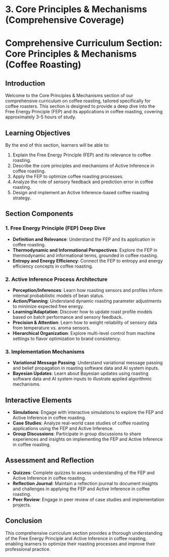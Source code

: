 # 3. Core Principles & Mechanisms (Comprehensive Coverage)

# Comprehensive Curriculum Section: Core Principles & Mechanisms (Coffee Roasting)

## Introduction

Welcome to the Core Principles & Mechanisms section of our comprehensive curriculum on coffee roasting, tailored specifically for coffee roasters. This section is designed to provide a deep dive into the Free Energy Principle (FEP) and its applications in coffee roasting, covering approximately 3-5 hours of study.

## Learning Objectives

By the end of this section, learners will be able to:

1. Explain the Free Energy Principle (FEP) and its relevance to coffee roasting.
2. Describe the core principles and mechanisms of Active Inference in coffee roasting.
3. Apply the FEP to optimize coffee roasting processes.
4. Analyze the role of sensory feedback and prediction error in coffee roasting.
5. Design and implement an Active Inference-based coffee roasting strategy.

## Section Components

### 1. Free Energy Principle (FEP) Deep Dive

* **Definition and Relevance**: Understand the FEP and its application in coffee roasting.
* **Thermodynamic and Informational Perspectives**: Explore the FEP in thermodynamic and informational terms, grounded in coffee roasting.
* **Entropy and Energy Efficiency**: Connect the FEP to entropy and energy efficiency concepts in coffee roasting.

### 2. Active Inference Process Architecture

* **Perception/Inferences**: Learn how roasting sensors and profiles inform internal probabilistic models of bean status.
* **Action/Planning**: Understand dynamic roasting parameter adjustments to minimize expected free energy.
* **Learning/Adaptation**: Discover how to update roast profile models based on batch performance and sensory feedback.
* **Precision & Attention**: Learn how to weight reliability of sensory data from temperature vs. aroma sensors.
* **Hierarchical Organization**: Explore multi-level control from machine settings to flavor optimization to brand consistency.

### 3. Implementation Mechanisms

* **Variational Message Passing**: Understand variational message passing and belief propagation in roasting software data and AI system inputs.
* **Bayesian Updates**: Learn about Bayesian updates using roasting software data and AI system inputs to illustrate applied algorithmic mechanisms.

## Interactive Elements

* **Simulations**: Engage with interactive simulations to explore the FEP and Active Inference in coffee roasting.
* **Case Studies**: Analyze real-world case studies of coffee roasting applications using the FEP and Active Inference.
* **Group Discussions**: Participate in group discussions to share experiences and insights on implementing the FEP and Active Inference in coffee roasting.

## Assessment and Reflection

* **Quizzes**: Complete quizzes to assess understanding of the FEP and Active Inference in coffee roasting.
* **Reflection Journal**: Maintain a reflection journal to document insights and challenges in applying the FEP and Active Inference in coffee roasting.
* **Peer Review**: Engage in peer review of case studies and implementation projects.

## Conclusion

This comprehensive curriculum section provides a thorough understanding of the Free Energy Principle and Active Inference in coffee roasting, enabling learners to optimize their roasting processes and improve their professional practice.